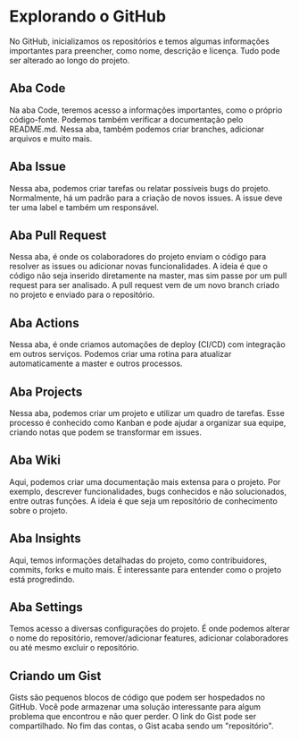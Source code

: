 # Explorando o GitHub

No GitHub, inicializamos os repositórios e temos algumas informações importantes para preencher, como nome, descrição e licença. Tudo pode ser alterado ao longo do projeto.

## Aba Code

Na aba Code, teremos acesso a informações importantes, como o próprio código-fonte. Podemos também verificar a documentação pelo README.md. Nessa aba, também podemos criar branches, adicionar arquivos e muito mais.

## Aba Issue

Nessa aba, podemos criar tarefas ou relatar possíveis bugs do projeto. Normalmente, há um padrão para a criação de novos issues. A issue deve ter uma label e também um responsável.

## Aba Pull Request

Nessa aba, é onde os colaboradores do projeto enviam o código para resolver as issues ou adicionar novas funcionalidades. A ideia é que o código não seja inserido diretamente na master, mas sim passe por um pull request para ser analisado. A pull request vem de um novo branch criado no projeto e enviado para o repositório.

## Aba Actions

Nessa aba, é onde criamos automações de deploy (CI/CD) com integração em outros serviços. Podemos criar uma rotina para atualizar automaticamente a master e outros processos.

## Aba Projects

Nessa aba, podemos criar um projeto e utilizar um quadro de tarefas. Esse processo é conhecido como Kanban e pode ajudar a organizar sua equipe, criando notas que podem se transformar em issues.

## Aba Wiki

Aqui, podemos criar uma documentação mais extensa para o projeto. Por exemplo, descrever funcionalidades, bugs conhecidos e não solucionados, entre outras funções. A ideia é que seja um repositório de conhecimento sobre o projeto.

## Aba Insights

Aqui, temos informações detalhadas do projeto, como contribuidores, commits, forks e muito mais. É interessante para entender como o projeto está progredindo.

## Aba Settings

Temos acesso a diversas configurações do projeto. É onde podemos alterar o nome do repositório, remover/adicionar features, adicionar colaboradores ou até mesmo excluir o repositório.

## Criando um Gist

Gists são pequenos blocos de código que podem ser hospedados no GitHub. Você pode armazenar uma solução interessante para algum problema que encontrou e não quer perder. O link do Gist pode ser compartilhado. No fim das contas, o Gist acaba sendo um "repositório".

